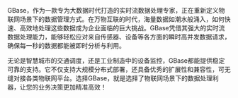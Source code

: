 GBase，作为一款专为大数据时代打造的实时流数据处理专家，正在重新定义物联网场景下的数据管理方式。在万物互联的时代，海量数据如潮水般涌入，如何快速、高效地处理这些数据成为企业面临的巨大挑战。GBase凭借其强大的实时流数据处理能力，能够轻松应对来自传感器、设备等各方面的瞬时高并发数据请求，确保每一秒的数据都能被即时分析与利用。

无论是智慧城市的交通调度，还是工业制造中的设备监控，GBase都能提供稳定可靠的支持。它不仅支持大规模分布式部署，还具备优秀的扩展性和兼容性，可无缝对接各类物联网平台。选择GBase，就是选择了物联网场景下的数据处理利器，让您的业务决策更加精准高效！